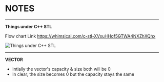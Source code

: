 # NOTES

---

**Things under C++ STL**

Flow chart Link
https://whimsical.com/c-stl-XVxuHHof5GTWA4NXZhXQhx

![Things under C++ STL](https://s3.us-west-2.amazonaws.com/secure.notion-static.com/6b333d8d-e0a2-4ac1-98c1-8edac2159034/Screenshot_from_2022-09-09_15-34-39.png?X-Amz-Algorithm=AWS4-HMAC-SHA256&X-Amz-Content-Sha256=UNSIGNED-PAYLOAD&X-Amz-Credential=AKIAT73L2G45EIPT3X45%2F20220909%2Fus-west-2%2Fs3%2Faws4_request&X-Amz-Date=20220909T100550Z&X-Amz-Expires=86400&X-Amz-Signature=e1d53040384b5ae064107bf1e4adfcbf9dd052e22f3c5dbb4e7e13b3f2f7f5ab&X-Amz-SignedHeaders=host&response-content-disposition=filename%20%3D"Screenshot%2520from%25202022-09-09%252015-34-39.png"&x-id=GetObject)

---

**VECTOR**

- Intially the vector's capacity & size both will be 0
- In clear, the size becomes 0 but the capacity stays the same
